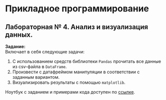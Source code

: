 # Прикладное программирование

## Лабораторная № 4. Анализ и визуализация данных.

__Задание:__  
Включает в себя следующие задачи:
1. С использованием средств библиотеки `Pandas` прочитать все данные из csv-файла в `DataFrame`.
2. Произвести с датафреймом манипуляции в соответствии с заданным вариантом.
3. Визуализировать результаты с помощью `matplotlib`.

Ноутбук с заданием и примерами кода доступен по [ссылке](https://github.com/itsecd/Application-Programming/blob/main/%D0%9B%D0%B0%D0%B1%D0%BE%D1%80%D0%B0%D1%82%D0%BE%D1%80%D0%BD%D0%B0%D1%8F%20%D1%80%D0%B0%D0%B1%D0%BE%D1%82%D0%B0%204.ipynb).
